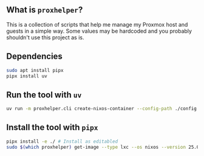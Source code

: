 ## What is `proxhelper`?

This is a collection of scripts that help me manage my Proxmox host and guests in a simple way.
Some values may be hardcoded and you probably shouldn't use this project as is.

## Dependencies

```bash
sudo apt install pipx
pipx install uv
```

## Run the tool with `uv`

```bash
uv run -m proxhelper.cli create-nixos-container --config-path ./config.toml
```

## Install the tool with `pipx`

```bash
pipx install -e ./ # Install as editabled
sudo $(which proxhelper) get-image --type lxc --os nixos --version 25.05
```
